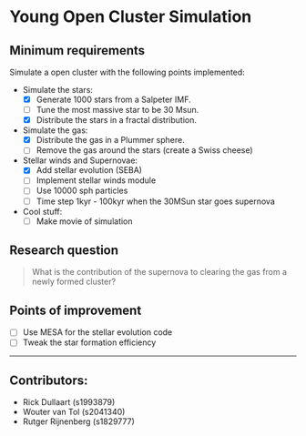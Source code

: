 # Young Open Cluster Simulation
## Minimum requirements
Simulate a open cluster with the following points implemented:
- Simulate the stars:
  - [x] Generate 1000 stars from a Salpeter IMF.
  - [ ] Tune the most massive star to be 30 Msun.
  - [x] Distribute the stars in a fractal distribution.
- Simulate the gas:
  - [x] Distribute the gas in a Plummer sphere.
  - [ ] Remove the gas around the stars (create a Swiss cheese)
- Stellar winds and Supernovae:
  - [x] Add stellar evolution (SEBA)
  - [ ] Implement stellar winds module
  - [ ] Use 10000 sph particles
  - [ ] Time step 1kyr - 100kyr when the 30MSun star goes supernova
- Cool stuff:
  - [ ] Make movie of simulation

## Research question
> What is the contribution of the supernova to clearing the gas from a newly formed cluster?

## Points of improvement
- [ ] Use MESA for the stellar evolution code
- [ ] Tweak the star formation efficiency 

---
## Contributors:
- Rick Dullaart (s1993879)
- Wouter van Tol (s2041340)
- Rutger Rijnenberg (s1829777)

<!--- take a mass fucntion (salpeter) and 1000 stars, maybe 1 30 solar mass starr or tune such that we have at least 1 large star. Take a fractal distribution of stars since it is less bound and stable. take gas plummer sphere around this distribtion of stars. 
as initial conditions eat away the gas around the stars proportional to the mass of the stars, like a swiss cheese. 
we need star evolution, use SEBA, for extra points we can use MESA, use 10000 shp particles
one of our problems is the bridge timesteps after a supernova starts, then we can use 1000 or 10000 years timesteps
make the most massive star 30 solar masses and change it to virial equilibrium
Is the gas blown away by the stellar winds or by the supernova?
What is the contribution of the supernova to clearing the gas?
present 14th december, deadline is 23rd of december
see if the swiss cheese approach is realistic --->
